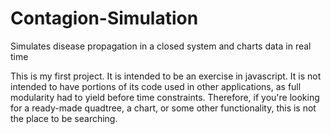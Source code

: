 # Contagion-Simulation
Simulates disease propagation in a closed system and charts data in real time

This is my first project. It is intended to be an exercise in javascript. It is not intended to have portions of its code used in other applications, as full modularity had to yield before time constraints. Therefore, if you're looking for a ready-made quadtree, a chart, or some other functionality, this is not the place to be searching.
